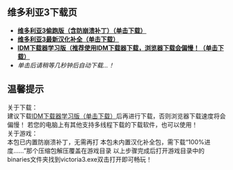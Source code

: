 ## 维多利亚3下载页

 - **[维多利亚3偷跑版（含防崩溃补丁）（单击下载）](pan/v3)**
 - **[维多利亚3最新汉化补全（单击下载）](pan/bd)**
 - **[IDM下载器学习版（推荐使用IDM下载器下载，浏览器下载会偏慢！（单击下载）](pan/idm)**
 - *单击后请稍等几秒钟后自动下载...！*
## **温馨提示**
关于下载：<Br/>
建议下载[IDM下载器学习版（单击下载）](pan/idm)后再进行下载，否则浏览器下载速度将会偏慢！
若您的电脑上有其他支持多线程下载的下载软件，也可以使用！<Br/>
关于游戏：<Br/>
本包已内置防崩溃补丁，无需再打
本包未内置汉化补全包，需下载“100%进度……”那个压缩包解压覆盖在游戏目录
以上步骤完成后打开游戏目录中的binaries文件夹找到victoria3.exe双击打开即可畅玩！
